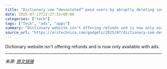 ```yaml
---
title: "Dictionary.com “devastated” paid users by abruptly deleting saved words lists"
date: 2025-07-17T22:27:51+08:00
categories: ["tech"]
tags: ["Tech", "ads", "apps"]
summary: "Dictionary website isn't offering refunds and is now only available with ads."
source_url: "https://arstechnica.com/gadgets/2025/07/dictionary-com-devastated-paid-users-by-abruptly-deleting-saved-words-lists/"
---
```


Dictionary website isn't offering refunds and is now only available with ads.

---

*来源: [原文链接](https://arstechnica.com/gadgets/2025/07/dictionary-com-devastated-paid-users-by-abruptly-deleting-saved-words-lists/)*
